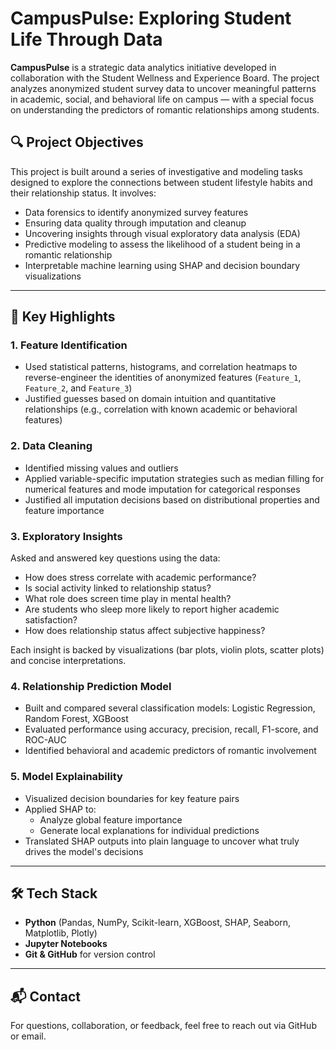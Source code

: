 # CampusPulse: Exploring Student Life Through Data

**CampusPulse** is a strategic data analytics initiative developed in collaboration with the Student Wellness and Experience Board. The project analyzes anonymized student survey data to uncover meaningful patterns in academic, social, and behavioral life on campus — with a special focus on understanding the predictors of romantic relationships among students.

## 🔍 Project Objectives

This project is built around a series of investigative and modeling tasks designed to explore the connections between student lifestyle habits and their relationship status. It involves:
- Data forensics to identify anonymized survey features
- Ensuring data quality through imputation and cleanup
- Uncovering insights through visual exploratory data analysis (EDA)
- Predictive modeling to assess the likelihood of a student being in a romantic relationship
- Interpretable machine learning using SHAP and decision boundary visualizations

---

## 🧠 Key Highlights

### 1. Feature Identification
- Used statistical patterns, histograms, and correlation heatmaps to reverse-engineer the identities of anonymized features (`Feature_1`, `Feature_2`, and `Feature_3`)
- Justified guesses based on domain intuition and quantitative relationships (e.g., correlation with known academic or behavioral features)

### 2. Data Cleaning
- Identified missing values and outliers
- Applied variable-specific imputation strategies such as median filling for numerical features and mode imputation for categorical responses
- Justified all imputation decisions based on distributional properties and feature importance

### 3. Exploratory Insights
Asked and answered key questions using the data:
- How does stress correlate with academic performance?
- Is social activity linked to relationship status?
- What role does screen time play in mental health?
- Are students who sleep more likely to report higher academic satisfaction?
- How does relationship status affect subjective happiness?

Each insight is backed by visualizations (bar plots, violin plots, scatter plots) and concise interpretations.

### 4. Relationship Prediction Model
- Built and compared several classification models: Logistic Regression, Random Forest, XGBoost
- Evaluated performance using accuracy, precision, recall, F1-score, and ROC-AUC
- Identified behavioral and academic predictors of romantic involvement

### 5. Model Explainability
- Visualized decision boundaries for key feature pairs
- Applied SHAP to:
  - Analyze global feature importance
  - Generate local explanations for individual predictions
- Translated SHAP outputs into plain language to uncover what truly drives the model's decisions

---

## 🛠 Tech Stack

- **Python** (Pandas, NumPy, Scikit-learn, XGBoost, SHAP, Seaborn, Matplotlib, Plotly)
- **Jupyter Notebooks**
- **Git & GitHub** for version control

---

## 📬 Contact

For questions, collaboration, or feedback, feel free to reach out via GitHub or email.

